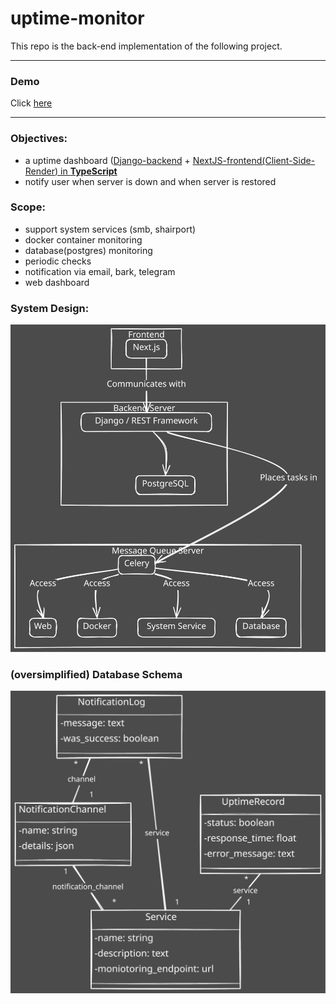# uptime-monitor
This repo is the back-end implementation of the following project.

---

###  Demo
Click [here](https://uptime-monitor-front.pages.dev)

---

### Objectives:
- a uptime dashboard ([Django-backend](https://github.com/AnsonDev42/uptime-monitor) + [NextJS-frontend(Client-Side-Render) in **TypeScript**](https://github.com/AnsonDev42/uptime-monitor-front)
- notify user when server is down and when server is restored


### Scope:
- support system services (smb, shairport)
- docker container monitoring
- database(postgres) monitoring
- periodic checks
- notification via email, bark, telegram
- web dashboard

### System Design:
![system-design.svg](docs%2Freadme-img%2Fsystem-design.svg)

### (oversimplified) Database Schema
![database-design.svg](docs%2Freadme-img%2Fdatabase-design.svg)
